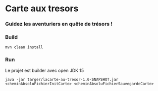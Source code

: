 # Carte aux tresors
### Guidez les aventuriers en quête de trésors !

### Build
```mvn clean install```

### Run
Le projet est builder avec open JDK 15

```java -jar targer/lacarte-au-tresor-1.0-SNAPSHOT.jar <cheminAbsoluFichierInitCarte> <cheminAbsoluFichierSauvegardeCarte>``` 